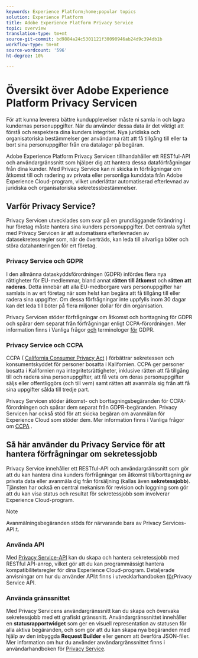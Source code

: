 ```yaml
---
keywords: Experience Platform;home;popular topics
solution: Experience Platform
title: Adobe Experience Platform Privacy Service
topic: overview
translation-type: tm+mt
source-git-commit: bd9884a24c5301121f30090946ab24d9c394db1b
workflow-type: tm+mt
source-wordcount: '596'
ht-degree: 10%

---
```



# Översikt över Adobe Experience Platform Privacy Servicen

För att kunna leverera bättre kundupplevelser måste ni samla in och lagra kundernas personuppgifter. När du använder dessa data är det viktigt att förstå och respektera dina kunders integritet. Nya juridiska och organisatoriska bestämmelser ger användarna rätt att få tillgång till eller ta bort sina personuppgifter från era datalager på begäran.

Adobe Experience Platform Privacy Servicen tillhandahåller ett RESTful-API och användargränssnitt som hjälper dig att hantera dessa dataförfrågningar från dina kunder. Med Privacy Service kan ni skicka in förfrågningar om åtkomst till och radering av privata eller personliga kunddata från Adobe Experience Cloud-program, vilket underlättar automatiserad efterlevnad av juridiska och organisatoriska sekretessbestämmelser.

## Varför Privacy Service?

Privacy Servicen utvecklades som svar på en grundläggande förändring i hur företag måste hantera sina kunders personuppgifter. Det centrala syftet med Privacy Servicen är att automatisera efterlevnaden av datasekretessregler som, när de överträds, kan leda till allvarliga böter och störa datahanteringen för ert företag.

### Privacy Service och GDPR

I den [](https://eugdpr.org/)allmänna dataskyddsförordningen (GDPR) infördes flera nya rättigheter för EU-medlemmar, bland annat **rätten till åtkomst** och **rätten att raderas**. Detta innebär att alla EU-medborgare vars personuppgifter har samlats in av ert företag när som helst kan begära att få tillgång till eller radera sina uppgifter. Om dessa förfrågningar inte uppfylls inom 30 dagar kan det leda till böter på flera miljoner dollar för din organisation.

Privacy Servicen stöder förfrågningar om åtkomst och borttagning för GDPR och spårar dem separat från förfrågningar enligt CCPA-förordningen. Mer information finns i Vanliga frågor [och](gdpr/faq.md) terminologer [för](gdpr/terminology.md) GDPR.

### Privacy Service och CCPA

CCPA ( [California Consumer Privacy Act](https://www.caprivacy.org/about) ) förbättrar sekretessen och konsumentskyddet för personer bosatta i Kalifornien. CCPA ger personer bosatta i Kalifornien nya integritetsrättigheter, inklusive rätten att få tillgång till och radera sina personuppgifter, att få veta om deras personuppgifter säljs eller offentliggörs (och till vem) samt rätten att avanmäla sig från att få sina uppgifter sålda till tredje part.

Privacy Servicen stöder åtkomst- och borttagningsbegäranden för CCPA-förordningen och spårar dem separat från GDPR-begäranden. Privacy Servicen har också stöd för att skicka begäran om avanmälan för Experience Cloud som stöder dem. Mer information finns i Vanliga frågor om [CCPA](ccpa/faq.md) .

## Så här använder du Privacy Service för att hantera förfrågningar om sekretessjobb

Privacy Service innehåller ett RESTful-API och användargränssnitt som gör att du kan hantera dina kunders förfrågningar om åtkomst till/borttagning av privata data eller avanmäla dig från försäljning (kallas även **sekretessjobb**). Tjänsten har också en central mekanism för revision och loggning som gör att du kan visa status och resultat för sekretessjobb som involverar Experience Cloud-program.

>[!NOTE]
>
>Avanmälningsbegäranden stöds för närvarande bara av Privacy Services-API:t.

### Använda API

Med [Privacy Service-API](https://www.adobe.io/apis/experienceplatform/home/api-reference.html#!acpdr/swagger-specs/privacy-service.yaml) kan du skapa och hantera sekretessjobb med RESTful API-anrop, vilket gör att du kan programmässigt hantera kompatibilitetsregler för dina Experience Cloud-program. Detaljerade anvisningar om hur du använder API:t finns i utvecklarhandboken [för](api/getting-started.md)Privacy Service API.

### Använda gränssnittet

Med Privacy Servicens användargränssnitt kan du skapa och övervaka sekretessjobb med ett grafiskt gränssnitt. Användargränssnittet innehåller en **statusrapportwidget** som ger en visuell representation av statusen för alla aktiva begäranden, och som gör att du kan skapa nya begäranden med hjälp av den inbyggda **Request Builder** eller genom att överföra JSON-filer. Mer information om hur du använder användargränssnittet finns i användarhandboken för [Privacy Service](ui/overview.md).
